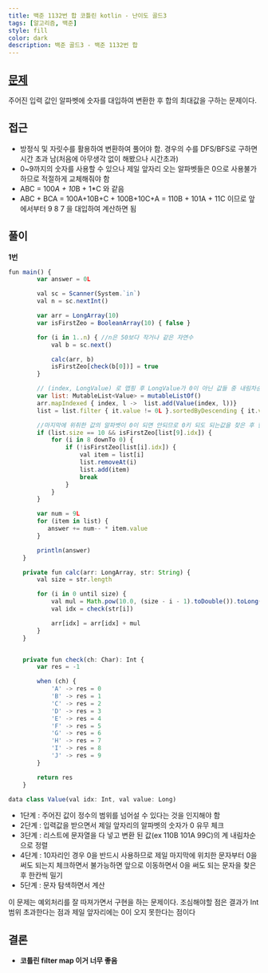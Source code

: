 ```yaml
---
title: 백준 1132번 합 코틀린 kotlin - 난이도 골드3
tags: [알고리즘, 백준]
style: fill
color: dark
description: 백준 골드3 - 백준 1132번 합
---
```


## [문제](https://www.acmicpc.net/problem/1132)
주어진 입력 값인 알파벳에 숫자를 대입하여 변환한 후 합의 최대값을 구하는 문제이다.

## 접근
- 방정식 및 자릿수를 활용하여 변환하여 풀어야 함. 경우의 수를 DFS/BFS로 구하면 시간 초과 남(처음에 아무생각 없이 해봤으나 시간초과)
- 0~9까지의 숫자를 사용할 수 있으나 제일 앞자리 오는 알파벳들은 0으로 사용불가 하므로 적절하게 교체해줘야 함
- ABC = 100*A + 10*B + 1*C 와 같음
- ABC + BCA = 100A+10B+C + 100B+10C+A = 110B + 101A + 11C 이므로 앞에서부터 9 8 7 을 대입하여 계산하면 됨

## 풀이
**1번**
```javascript
fun main() {
        var answer = 0L

        val sc = Scanner(System.`in`)
        val n = sc.nextInt()

        var arr = LongArray(10)
        var isFirstZeo = BooleanArray(10) { false }

        for (i in 1..n) { //n은 50보다 작거나 같은 자연수
            val b = sc.next()

            calc(arr, b)
            isFirstZeo[check(b[0])] = true
        }

        // (index, LongValue) 로 맵핑 후 LongValue가 0이 아닌 값들 중 내림차순으로 정렬
        var list: MutableList<Value> = mutableListOf()
        arr.mapIndexed { index, l ->  list.add(Value(index, l))}
        list = list.filter { it.value != 0L }.sortedByDescending { it.value }.toMutableList()

        //마지막에 위취한 값의 알파벳이 0이 되면 안되므로 0키 되도 되는값을 찾은 후 한칸씩 밀어주기
        if (list.size == 10 && isFirstZeo[list[9].idx]) {
            for (i in 8 downTo 0) {
                if (!isFirstZeo[list[i].idx]) {
                    val item = list[i]
                    list.removeAt(i)
                    list.add(item)
                    break
                }
            }
        }

        var num = 9L
        for (item in list) {
           answer += num-- * item.value
        }

        println(answer)
    }

    private fun calc(arr: LongArray, str: String) {
        val size = str.length

        for (i in 0 until size) {
            val mul = Math.pow(10.0, (size - i - 1).toDouble()).toLong()
            val idx = check(str[i])

            arr[idx] = arr[idx] + mul
        }
    }


    private fun check(ch: Char): Int {
        var res = -1

        when (ch) {
            'A' -> res = 0
            'B' -> res = 1
            'C' -> res = 2
            'D' -> res = 3
            'E' -> res = 4
            'F' -> res = 5
            'G' -> res = 6
            'H' -> res = 7
            'I' -> res = 8
            'J' -> res = 9
        }

        return res
    }

data class Value(val idx: Int, val value: Long)
```

- 1단계 : 주어진 값이 정수의 범위를 넘어설 수 있다는 것을 인지해야 함
- 2단계 : 입력값을 받으면서 제일 앞자리의 알파벳의 숫자가 0 유무 체크
- 3단계 : 리스트에 문자열을 다 넣고 변환 된 값(ex 110B 101A 99C)의 계 내림차순으로 정렬
- 4단계 : 10자리인 경우 0을 반드시 사용하므로 제일 마지막에 위치한 문자부터 0을 써도 되는지 체크하면서 불가능하면 앞으로 이동하면서 0을 써도 되는 문자을 찾은 후 한칸씩 밀기
- 5단계 : 문자 탐색하면서 계산

이 문제는 예외처리를 잘 따져가면서 구현을 하는 문제이다. 조심해야할 점은 결과가 Int범위 초과한다는 점과 제일 앞자리에는 0이 오지 못한다는 점이다

## 결론
- **코틀린 filter map 이거 너무 좋음**
